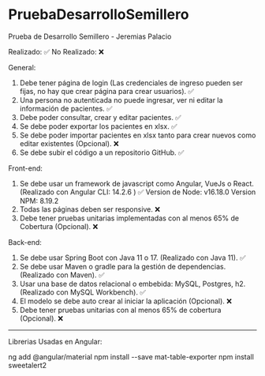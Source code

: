 # PruebaDesarrolloSemillero
Prueba de Desarrollo Semillero - Jeremias Palacio

Realizado: ✅ No Realizado: ❌  

General:
1. Debe tener página de login (Las credenciales de ingreso pueden ser fijas, no hay
que crear página para crear usuarios). ✅
2. Una persona no autenticada no puede ingresar, ver ni editar la información de
pacientes. ✅
3. Debe poder consultar, crear y editar pacientes. ✅
4. Se debe poder exportar los pacientes en xlsx. ✅
5. Se debe poder importar pacientes en xlsx tanto para crear nuevos como editar
existentes (Opcional). ❌
6. Se debe subir el código a un repositorio GitHub. ✅

Front-end:
1. Se debe usar un framework de javascript como Angular, VueJs o React. (Realizado con Angular CLI: 14.2.6 ) ✅ Version de Node: v16.18.0 Version NPM: 8.19.2 
2. Todas las páginas deben ser responsive. ❌
3. Debe tener pruebas unitarias implementadas con al menos 65% de Cobertura
(Opcional). ❌

Back-end:
1. Se debe usar Spring Boot con Java 11 o 17. (Realizado con Java 11). ✅
2. Se debe usar Maven o gradle para la gestión de dependencias. (Realizado con Maven). ✅
3. Usar una base de datos relacional o embebida: MySQL, Postgres, h2. (Realizado con MySQL Workbench). ✅
4. El modelo se debe auto crear al iniciar la aplicación (Opcional). ❌
5. Debe tener pruebas unitarias con al menos 65% de cobertura (Opcional). ❌

--------------------------------------------------------------------------------------------------------------------------------------------------------------

Librerias Usadas en Angular:

ng add @angular/material
npm install --save mat-table-exporter
npm install sweetalert2
